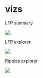 # vizs


LFP summary 

![](https://github.com/RobertoDF/vizs/blob/main/lfp_summary.gif)  

LFP explorer     

![](https://github.com/RobertoDF/vizs/blob/main/lfp_explorer.gif)  

Ripples explorer    

![](https://github.com/RobertoDF/vizs/blob/main/Ripples_explorer.gif)  

